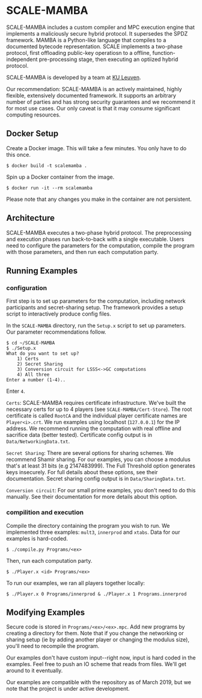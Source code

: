 # SCALE-MAMBA

SCALE-MAMBA includes a custom compiler and MPC execution engine that implements a maliciously secure hybrid protocol. It supersedes the SPDZ framework. MAMBA is a Python-like language that compiles to a documented bytecode representation. SCALE implements a two-phase protocol, first offloading public-key operatiosn to a offline, function-independent pre-processing stage, then executing an optiized hybrid protocol.

SCALE-MAMBA is developed by a team at [KU Leuven](https://homes.esat.kuleuven.be/~nsmart/SCALE/).

Our recommendation: SCALE-MAMBA is an actively maintained, highly flexible, extensively documented framework. It supports an arbitrary number of parties and has strong security guarantees and we recommend it for most use cases. Our only caveat is that it may consume significant computing resources.

## Docker Setup
Create a Docker image. This will take a few minutes. You only have to do this
once.
```
$ docker build -t scalemamba .
```
Spin up a Docker container from the image. 
```
$ docker run -it --rm scalemamba 
```
Please note that any changes you make in the container are not persistent.

## Architecture
SCALE-MAMBA executes a two-phase hybrid protocol. 
The preprocessing and execution phases run back-to-back with a single executable.
Users need to configure the parameters for the computation, compile the program
with those parameters, and then run each computation party.

## Running Examples

### configuration
First step is to set up parameters for the computation, including network
participants and secret-sharing setup. The framework provides a setup script to
interactively produce config files.

In the `SCALE-MAMBA` directory, run the `Setup.x` script to set up parameters. Our parameter recommendations follow.
```
$ cd ~/SCALE-MAMBA
$ ./Setup.x
What do you want to set up?
    1) Certs
    2) Secret Sharing
    3) Conversion circuit for LSSS<->GC computations
    4) All three
Enter a number (1-4)..
```
Enter `4`.

`Certs`: SCALE-MAMBA requires certificate infrastructure. We've built the necessary certs for up to 4 players (see `SCALE-MAMBA/Cert-Store`).
The root certificate is called `RootCA` and the individual player certificate names are `Player<i>.crt`. We run examples using localhost (`127.0.0.1`) for the IP address. We recommend running the computation with real offline and sacrifice data (better tested).
Certificate config output is in `Data/NetworkingData.txt`.

`Secret Sharing`: There are several options for sharing schemes. We recommend Shamir sharing. For our examples, you can choose a modulus that's at least 31 bits (e.g 2147483999). The Full Threshold option generates keys insecurely. For full details about these options, see their documentation.
Secret sharing config output is in `Data/SharingData.txt`.

`Conversion circuit`: For our small prime examples, you don't need to do this manually. See their documentation for more details about this option.

### compilition and execution
Compile the directory containing the program you wish to run. We
implemented three examples: `mult3`, `innerprod` and `xtabs`. Data for our examples is hard-coded.
```
$ ./compile.py Programs/<ex>
```

Then, run each computation party. 
```
$ ./Player.x <id> Programs/<ex>
```

To run our examples, we ran all players together locally:
```
$ ./Player.x 0 Programs/innerprod & ./Player.x 1 Programs.innerprod
```

## Modifying Examples
Secure code is stored in `Programs/<ex>/<ex>.mpc`. Add new programs by creating
a directory for them. Note that if you change the networking or sharing setup
(ie by adding another player or changing the modulus size), you'll need to
recompile the program.

Our examples don't have custom input--right now, input is hard coded in the examples. Feel free to push an IO scheme that reads from files. We'll get around to it eventually.

Our examples are compatible with the repository as of March 2019, but we note that the project is under active development.
